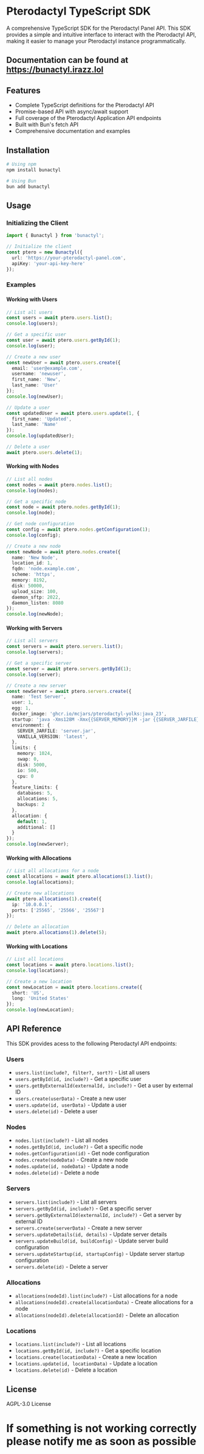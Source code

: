 # Pterodactyl TypeScript SDK

A comprehensive TypeScript SDK for the Pterodactyl Panel API. This SDK provides a simple and intuitive interface to interact with the Pterodactyl API, making it easier to manage your Pterodactyl instance programmatically.

## Documentation can be found at https://bunactyl.irazz.lol

## Features

- Complete TypeScript definitions for the Pterodactyl API
- Promise-based API with async/await support
- Full coverage of the Pterodactyl Application API endpoints
- Built with Bun's fetch API
- Comprehensive documentation and examples

## Installation

```bash
# Using npm
npm install bunactyl

# Using Bun
bun add bunactyl
```

## Usage

### Initializing the Client

```typescript
import { Bunactyl } from 'bunactyl';

// Initialize the client
const ptero = new Bunactyl({
  url: 'https://your-pterodactyl-panel.com',
  apiKey: 'your-api-key-here'
});
```

### Examples

#### Working with Users

```typescript
// List all users
const users = await ptero.users.list();
console.log(users);

// Get a specific user
const user = await ptero.users.getById(1);
console.log(user);

// Create a new user
const newUser = await ptero.users.create({
  email: 'user@example.com',
  username: 'newuser',
  first_name: 'New',
  last_name: 'User'
});
console.log(newUser);

// Update a user
const updatedUser = await ptero.users.update(1, {
  first_name: 'Updated',
  last_name: 'Name'
});
console.log(updatedUser);

// Delete a user
await ptero.users.delete(1);
```

#### Working with Nodes

```typescript
// List all nodes
const nodes = await ptero.nodes.list();
console.log(nodes);

// Get a specific node
const node = await ptero.nodes.getById(1);
console.log(node);

// Get node configuration
const config = await ptero.nodes.getConfiguration(1);
console.log(config);

// Create a new node
const newNode = await ptero.nodes.create({
  name: 'New Node',
  location_id: 1,
  fqdn: 'node.example.com',
  scheme: 'https',
  memory: 8192,
  disk: 50000,
  upload_size: 100,
  daemon_sftp: 2022,
  daemon_listen: 8080
});
console.log(newNode);
```

#### Working with Servers

```typescript
// List all servers
const servers = await ptero.servers.list();
console.log(servers);

// Get a specific server
const server = await ptero.servers.getById(1);
console.log(server);

// Create a new server
const newServer = await ptero.servers.create({
  name: 'Test Server',
  user: 1,
  egg: 1,
  docker_image: 'ghcr.io/mcjars/pterodactyl-yolks:java_23',
  startup: 'java -Xms128M -Xmx{{SERVER_MEMORY}}M -jar {{SERVER_JARFILE}}',
  environment: {
    SERVER_JARFILE: 'server.jar',
    VANILLA_VERSION: 'latest',
  },
  limits: {
    memory: 1024,
    swap: 0,
    disk: 5000,
    io: 500,
    cpu: 0
  },
  feature_limits: {
    databases: 5,
    allocations: 5,
    backups: 2
  },
  allocation: {
    default: 1,
    additional: []
  }
});
console.log(newServer);
```

#### Working with Allocations

```typescript
// List all allocations for a node
const allocations = await ptero.allocations(1).list();
console.log(allocations);

// Create new allocations
await ptero.allocations(1).create({
  ip: '10.0.0.1',
  ports: ['25565', '25566', '25567']
});

// Delete an allocation
await ptero.allocations(1).delete(5);
```

#### Working with Locations

```typescript
// List all locations
const locations = await ptero.locations.list();
console.log(locations);

// Create a new location
const newLocation = await ptero.locations.create({
  short: 'US',
  long: 'United States'
});
console.log(newLocation);
```

## API Reference

This SDK provides acess to the following Pterodactyl API endpoints:

### Users
- `users.list(include?, filter?, sort?)` - List all users
- `users.getById(id, include?)` - Get a specific user
- `users.getByExternalId(externalId, include?)` - Get a user by external ID
- `users.create(userData)` - Create a new user
- `users.update(id, userData)` - Update a user
- `users.delete(id)` - Delete a user

### Nodes
- `nodes.list(include?)` - List all nodes
- `nodes.getById(id, include?)` - Get a specific node
- `nodes.getConfiguration(id)` - Get node configuration
- `nodes.create(nodeData)` - Create a new node
- `nodes.update(id, nodeData)` - Update a node
- `nodes.delete(id)` - Delete a node

### Servers
- `servers.list(include?)` - List all servers
- `servers.getById(id, include?)` - Get a specific server
- `servers.getByExternalId(externalId, include?)` - Get a server by external ID
- `servers.create(serverData)` - Create a new server
- `servers.updateDetails(id, details)` - Update server details
- `servers.updateBuild(id, buildConfig)` - Update server build configuration
- `servers.updateStartup(id, startupConfig)` - Update server startup configuration
- `servers.delete(id)` - Delete a server

### Allocations
- `allocations(nodeId).list(include?)` - List allocations for a node
- `allocations(nodeId).create(allocationData)` - Create allocations for a node
- `allocations(nodeId).delete(allocationId)` - Delete an allocation

### Locations
- `locations.list(include?)` - List all locations
- `locations.getById(id, include?)` - Get a specific location
- `locations.create(locationData)` - Create a new location
- `locations.update(id, locationData)` - Update a location
- `locations.delete(id)` - Delete a location

## License

AGPL-3.0 License


# If something is not working correctly please notify me as soon as possible